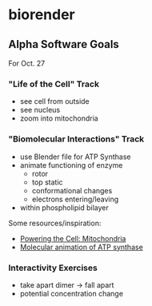 # biorender

## Alpha Software Goals

For Oct. 27

### "Life of the Cell" Track

* see cell from outside
* see nucleus
* zoom into mitochondria

### "Biomolecular Interactions" Track

* use Blender file for ATP Synthase
* animate functioning of enzyme
    * rotor
    * top static
    * conformational changes
    * electrons entering/leaving
* within phospholipid bilayer

Some resources/inspiration:
* [Powering the Cell: Mitochondria](https://www.youtube.com/watch?v=RrS2uROUjK4)
* [Molecular animation of ATP synthase](https://www.youtube.com/watch?v=GM9buhWJjlA)

### Interactivity Exercises

* take apart dimer -> fall apart
* potential concentration change
